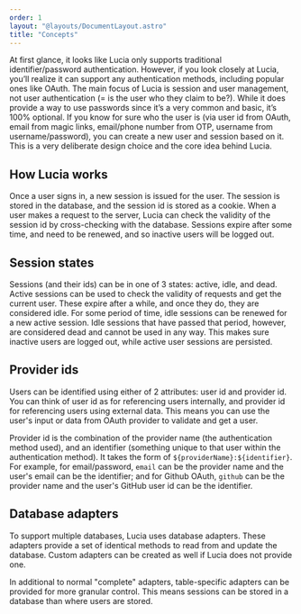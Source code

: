 ```yaml
---
order: 1
layout: "@layouts/DocumentLayout.astro"
title: "Concepts"
---
```


At first glance, it looks like Lucia only supports traditional identifier/password authentication. However, if you look closely at Lucia, you’ll realize it can support any authentication methods, including popular ones like OAuth. The main focus of Lucia is session and user management, not user authentication (= is the user who they claim to be?). While it does provide a way to use passwords since it’s a very common and basic, it’s 100% optional. If you know for sure who the user is (via user id from OAuth, email from magic links, email/phone number from OTP, username from username/password), you can create a new user and session based on it. This is a very deliberate design choice and the core idea behind Lucia.

## How Lucia works

Once a user signs in, a new session is issued for the user. The session is stored in the database, and the session id is stored as a cookie. When a user makes a request to the server, Lucia can check the validity of the session id by cross-checking with the database. Sessions expire after some time, and need to be renewed, and so inactive users will be logged out.

## Session states

Sessions (and their ids) can be in one of 3 states: active, idle, and dead. Active sessions can be used to check the validity of requests and get the current user. These expire after a while, and once they do, they are considered idle. For some period of time, idle sessions can be renewed for a new active session. Idle sessions that have passed that period, however, are considered dead and cannot be used in any way. This makes sure inactive users are logged out, while active user sessions are persisted.

## Provider ids

Users can be identified using either of 2 attributes: user id and provider id. You can think of user id as for referencing users internally, and provider id for referencing users using external data. This means you can use the user's input or data from OAuth provider to validate and get a user.

Provider id is the combination of the provider name (the authentication method used), and an identifier (something unique to that user within the authentication method). It takes the form of `${providerName}:${identifier}`. For example, for email/password, `email` can be the provider name and the user's email can be the identifier; and for Github OAuth, `github` can be the provider name and the user's GitHub user id can be the identifier.

## Database adapters

To support multiple databases, Lucia uses database adapters. These adapters provide a set of identical methods to read from and update the database. Custom adapters can be created as well if Lucia does not provide one.

In additional to normal "complete" adapters, table-specific adapters can be provided for more granular control. This means sessions can be stored in a database than where users are stored.
